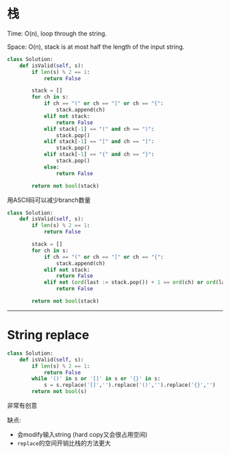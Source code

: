 # 栈

Time: O(n), loop through the string.

Space: O(n), stack is at most half the length of the input string.

```python
class Solution:
    def isValid(self, s):
        if len(s) % 2 == 1:
            return False

        stack = []
        for ch in s:
            if ch == "(" or ch == "[" or ch == "{":
                stack.append(ch)
            elif not stack:
                return False
            elif stack[-1] == "(" and ch == ")":
                stack.pop()
            elif stack[-1] == "[" and ch == "]":
                stack.pop()
            elif stack[-1] == "{" and ch == "}":
                stack.pop()
            else:
                return False

        return not bool(stack)
```

用ASCII码可以减少branch数量

```python
class Solution:
    def isValid(self, s):
        if len(s) % 2 == 1:
            return False

        stack = []
        for ch in s:
            if ch == "(" or ch == "[" or ch == "{":
                stack.append(ch)
            elif not stack:
                return False
            elif not (ord(last := stack.pop()) + 1 == ord(ch) or ord(last) + 2 == ord(ch)):
                return False

        return not bool(stack)
```

---

# String replace

```python
class Solution:
    def isValid(self, s):	
    	if len(s) % 2 == 1:
            return False
        while '()' in s or '[]' in s or '{}' in s:
            s = s.replace('[]','').replace('()','').replace('{}','')
        return not bool(s)
```

非常有创意

缺点:

-   会modify输入string (hard copy又会很占用空间)
-   `replace`的空间开销比栈的方法更大

